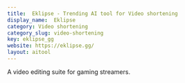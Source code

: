 ```yaml
---
title:  Eklipse - Trending AI tool for Video shortening
display_name:  Eklipse
category: Video shortening
category_slug: video-shortening
key: eklipse_gg
website: https://eklipse.gg/
layout: aitool
---
```


A video editing suite for gaming streamers.
